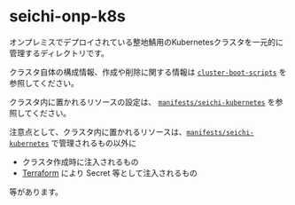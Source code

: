 # seichi-onp-k8s

オンプレミスでデプロイされている整地鯖用のKubernetesクラスタを一元的に管理するディレクトリです。

クラスタ自体の構成情報、作成や削除に関する情報は [`cluster-boot-scripts`](./cluster-boot-scripts) を参照してください。

クラスタ内に置かれるリソースの設定は、 [`manifests/seichi-kubernetes`](./manifests/seichi-kubernetes) を参照してください。

注意点として、クラスタ内に置かれるリソースは、[`manifests/seichi-kubernetes`](./manifests/seichi-kubernetes) で管理されるもの以外に
 - クラスタ作成時に注入されるもの
 - [Terraform](../terraform/) により Secret 等として注入されるもの

等があります。
